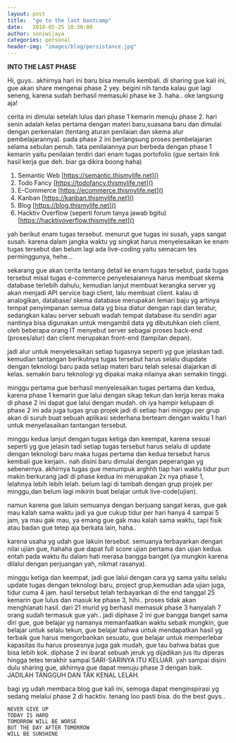 ```yaml
---
layout: post
title:  "go to the last bootcamp"
date:   2018-05-25 18:30:00
author: soniwijaya
categories: personal
header-img: "images/blog/persistance.jpg"
---  
```


**INTO THE LAST PHASE**

Hi, guys.. akhirnya hari ini baru bisa menulis kembali. di sharing gue kali ini, gue akan share mengenai phase 2 yey.
begini nih tanda kalau gue lagi seneng, karena sudah berhasil memasuki phase ke 3. haha.. oke langsung aja!

cerita ini dimulai setelah lulus dari phase 1 kemarin menuju phase 2. hari senin adalah kelas pertama dengan materi baru,suasana baru dan dimulai dengan perkenalan (tentang aturan penilaian dan skema alur pembelajarannya). pada phase 2 ini berlangsung proses pembelajaran selama sebulan penuh. tata penilaiannya pun berbeda dengan phase 1 kemarin yaitu penilaian terdiri dari enam tugas portofolio (gue sertain link hasil kerja gue deh. biar ga dikira boong haha)
1. Semantic Web  [https://semantic.thismylife.net]()
2. Todo Fancy [https://todofancy.thismylife.net]()
3. E-Commerce [https://ecommerce.thismylife.net]()
4. Kanban [https://kanban.thismylife.net]()
5. Blog [https://blog.thismylife.net]()
6. Hacktiv Overflow (seperti forum tanya jawab bgitu) [https://hacktivoverflow.thismylife.net]()

yah berikut enam tugas tersebut. menurut gue tugas ini susah, yaps sangat susah. karena dalam jangka waktu yg singkat harus menyelesaikan ke enam tugas tersebut dan belum lagi ada live-coding yaitu semacam tes perminggunya, hehe...

sekarang gue akan cerita tentang detail ke enam tugas tersebut, pada tugas tersebut misal tugas e-commerce penyelesaiannya harus membuat skema database terlebih dahulu, kemudian lanjut membuat kerangka server yg akan menjadi API service bagi client, lalu membuat client. kalau di analogikan, database/ skema database merupakan lemari baju yg artinya tempat penyimpanan semua data yg bisa diatur dengan rapi dan teratur, sedangkan kalau server sebuah wadah tempat database itu sendiri agar nantinya bisa digunakan untuk mengambil data yg dibutuhkan oleh client. oleh beberapa orang IT menyebut server sebagai proses back-end (proses/alur) dan client merupakan front-end (tampilan depan).

jadi alur untuk menyelesaikan setiap tugasnya seperti yg gue jelaskan tadi. kemudian tantangan berikutnya tugas tersebut harus selalu diupdate dengan teknologi baru pada setiap materi baru telah selesai diajarkan di kelas. semakin baru teknologi yg dipakai maka nilainya akan semakin tinggi.

minggu pertama gue berhasil menyelesaikan tugas pertama dan kedua, karena phase 1 kemarin gue lalui dengan sikap tekun dan kerja keras maka di phase 2 ini dapat gue lalui dengan mudah. oh iya hampir kelupaan di phase 2 ini ada juga tugas grup projek jadi di setiap hari minggu per grup akan di suruh buat sebuah aplikasi sederhana berteam dengan waktu 1 hari untuk menyelasaikan tantangan tersebut. 

minggu kedua lanjut dengan tugas ketiga dan keempat, karena sesuai seperti yg gue jelasin tadi setiap tugas tersebut harus selalu di update dengan teknologi baru maka tugas pertama dan kedua tersebut harus kembali gue kerjain.. nah disini baru dimulai dengan peperangan yg sebenernya. akhirnya tugas gue menumpuk arghhh tiap hari waktu tidur pun makin berkurang jadi di phase kedua ini merupakan 2x nya phase 1, lelahnya lebih lebih lelah. belum lagi di tambah dengan grup projek per minggu,dan belum lagi mikirin buat belajar untuk live-code(ujian).

namun karena gue laluin semuanya dengan berjuang sangat keras, gue gak mau kalah sama waktu jadi ya gue cukup tidur per hari hanya 4 sampai 5 jam, ya mau gak mau, ya emang gue gak mau kalah sama waktu, tapi fisik atau badan gue tetep aja berkata lain, haha.. 

karena usaha yg udah gue lakuin tersebut. semuanya terbayarkan dengan nilai ujian gue, hahaha gue dapat full score ujian pertama dan ujian kedua. entah pada waktu itu dalam hati merasa bangga banget (ya mungkin karena dilalui dengan perjuangan yah, nikmat rasanya).

minggu ketiga dan keempat, jadi gue lalui dengan cara yg sama yaitu selalu update tugas dengan teknologi baru, project grup,kemudian ada ujian juga, tidur cuma 4 jam. hasil tersebut telah terbayarkan di the end tanggal 25 kemarin gue lulus dan masuk ke phase 3, hihi.. proses tidak akan menghianati hasil. dari 21 murid yg berhasil memasuk phase 3 hanyalah 7 orang sudah termasuk gue yah.. jadi diphase 2 ini gue bangga banget sama diri gue, gue belajar yg namanya memanfaatkan waktu sebaik mungkin, gue belajar untuk selalu tekun, gue belajar bahwa untuk mendapatkan hasil yg terbaik gue harus mengorbankan sesuatu, gue belajar untuk memperlebar kapasitas itu harus prosesnya juga gak mudah, gue tau bahwa batas gue bisa lebih kok. diphase 2 ini ibarat sebuah jeruk yg dijadikan jus itu diperas hingga tetes terakhir sampai SARI-SARINYA ITU KELUAR.
yah sampai disini dulu sharing gue, akhirnya gue dapat menuju phase 3 dengan baik.
JADILAH TANGGUH DAN TAK KENAL LELAH.

bagi yg udah membaca blog gue kali ini, semoga dapat menginspirasi yg sedang melalui phase 2 di hacktiv. tenang loo pasti bisa. do the best guys.. 

```
NEVER GIVE UP
TODAY IS HARD
TOMORROW WILL BE WORSE
BUT THE DAY AFTER TOMORROW
WILL BE SUNSHINE
``` 
 